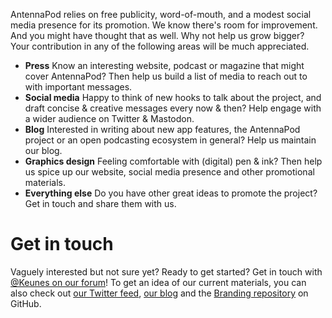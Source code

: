 AntennaPod relies on free publicity, word-of-mouth, and a modest social media presence for its promotion. We know there's room for improvement. And you might have thought that as well. Why not help us grow bigger? Your contribution in any of the following areas will be much appreciated.

* **Press** Know an interesting website, podcast or magazine that might cover AntennaPod? Then help us build a list of media to reach out to with important messages.
* **Social media** Happy to think of new hooks to talk about the project, and draft concise & creative messages every now & then? Help engage with a wider audience on Twitter & Mastodon.
* **Blog** Interested in writing about new app features, the AntennaPod project or an open podcasting ecosystem in general? Help us maintain our blog.
* **Graphics design** Feeling comfortable with (digital) pen & ink? Then help us spice up our website, social media presence and other promotional materials.
* **Everything else** Do you have other great ideas to promote the project? Get in touch and share them with us.

# Get in touch

Vaguely interested but not sure yet? Ready to get started? Get in touch with [@Keunes on our forum](https://forum.antennapod.org/u/keunes)! To get an idea of our current materials, you can also check out [our Twitter feed](https://www.twitter.com/antennapod), [our blog](/blog) and the [Branding repository](https://github.com/AntennaPod/Branding) on GitHub.
